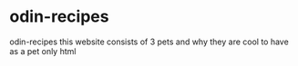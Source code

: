 # odin-recipes
odin-recipes
this website consists of 3 pets and why they are cool to have as a pet
only html